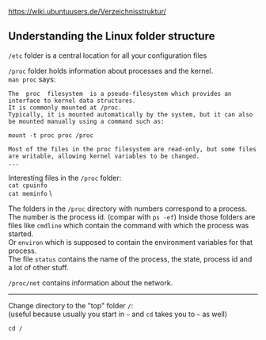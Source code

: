 https://wiki.ubuntuusers.de/Verzeichnisstruktur/

Understanding the Linux folder structure
----------------------------------------

`/etc` folder is a central location for all your configuration files

`/proc` folder holds information about processes and the kernel.\
`man proc` says:
```
The  proc  filesystem  is a pseudo-filesystem which provides an interface to kernel data structures. 
It is commonly mounted at /proc.
Typically, it is mounted automatically by the system, but it can also be mounted manually using a command such as:

mount -t proc proc /proc

Most of the files in the proc filesystem are read-only, but some files are writable, allowing kernel variables to be changed.
...
```
Interesting files in the `/proc` folder:\
`cat cpuinfo` \
`cat meminfo` \

The folders in the `/proc` directory with numbers correspond to a process.\
The number is the process id. (compar with `ps -ef`)
Inside those folders are files like `cmdline` which contain the command with which the process was started.\
Or `environ` which is supposed to contain the environment variables for that process.\
The file `status` contains the name of the process, the state, process id and a lot of other stuff.

`/proc/net` contains information about the network.

***

Change directory to the "top" folder `/`:\
(useful because usually you start in `~` and `cd` takes you to `~` as well)
```
cd /
```
